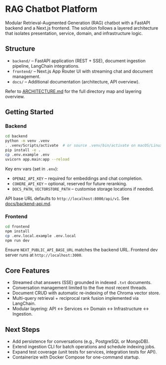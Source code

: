 # RAG Chatbot Platform

Modular Retrieval-Augmented Generation (RAG) chatbot with a FastAPI backend and a Next.js frontend. The solution follows a layered architecture that isolates presentation, service, domain, and infrastructure logic.

## Structure

- `backend/` – FastAPI application (REST + SSE), document ingestion pipeline, LangChain integrations.
- `frontend/` – Next.js App Router UI with streaming chat and document management.
- `docs/` – Additional documentation (architecture, API overview).

Refer to [ARCHITECTURE.md](ARCHITECTURE.md) for the full directory map and layering overview.

## Getting Started

### Backend

```bash
cd backend
python -m venv .venv
. .venv/Scripts/activate  # or source .venv/bin/activate on macOS/Linux
pip install -e .
cp .env.example .env
uvicorn app.main:app --reload
```

Key env vars (set in `.env`):

- `OPENAI_API_KEY` – required for embeddings and chat completion.
- `COHERE_API_KEY` – optional, reserved for future reranking.
- `DOCS_PATH`, `VECTORSTORE_PATH` – customise storage locations if needed.

API base URL defaults to `http://localhost:8000/api/v1`. See [docs/backend-api.md](docs/backend-api.md).

### Frontend

```bash
cd frontend
npm install
cp .env.local.example .env.local
npm run dev
```

Ensure `NEXT_PUBLIC_API_BASE_URL` matches the backend URL. Frontend dev server runs at `http://localhost:3000`.

## Core Features

- Streamed chat answers (SSE) grounded in indexed `.txt` documents.
- Conversation management limited to the five most recent threads.
- Document CRUD with automatic re-indexing of the Chroma vector store.
- Multi-query retrieval + reciprocal rank fusion implemented via LangChain.
- Modular layering: API ↔ Services ↔ Domain ↔ Infrastructure ↔ Ingestion.

## Next Steps

- Add persistence for conversations (e.g., PostgreSQL or MongoDB).
- Extend ingestion CLI for batch operations and schedule indexing jobs.
- Expand test coverage (unit tests for services, integration tests for API).
- Containerize with Docker Compose for one-command startup.
